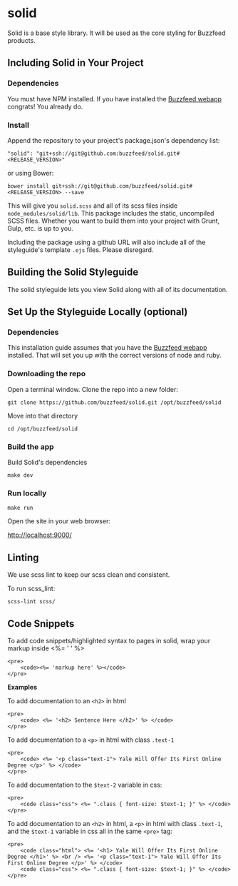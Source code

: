 # solid

Solid is a base style library. It will be used as the core styling for Buzzfeed products.

## Including Solid in Your Project

### Dependencies
You must have NPM installed. If you have installed the [Buzzfeed webapp](https://github.com/buzzfeed/buzzfeed) congrats! You already do.

### Install
Append the repository to your project's package.json's dependency list:
 ```
 "solid": "git+ssh://git@github.com:buzzfeed/solid.git#<RELEASE_VERSION>"
 ```
or using Bower:
```
bower install git+ssh://git@github.com/buzzfeed/solid.git#<RELEASE_VERSION> --save
```

This will give you `solid.scss` and all of its scss files inside `node_modules/solid/lib`. This package includes the static, uncompiled SCSS files. Whether you want to build them into your project with Grunt, Gulp, etc. is up to you.

Including the package using a github URL will also include all of the styleguide's template `.ejs` files. Please disregard.

## Building the Solid Styleguide
The solid styleguide lets you view Solid along with all of its documentation.

## Set Up the Styleguide Locally (optional)

### Dependencies

This installation guide assumes that you have the [Buzzfeed webapp](https://github.com/buzzfeed/buzzfeed) installed. That will set you up with the correct versions of node and ruby.

### Downloading the repo

Open a terminal window. Clone the repo into a new folder:

`git clone https://github.com/buzzfeed/solid.git /opt/buzzfeed/solid`

Move into that directory

`cd /opt/buzzfeed/solid`

### Build the app

Build Solid's dependencies

`make dev`

### Run locally

`make run`

Open the site in your web browser:

<http://localhost:9000/>

## Linting

We use scss lint to keep our scss clean and consistent.

To run scss_lint:

`scss-lint scss/`

## Code Snippets

To add code snippets/highlighted syntax to pages in solid, wrap your markup inside <%= ' ' %>
```
<pre>
    <code><%= 'markup here' %></code>
</pre>
```


**Examples**

To add documentation to an `<h2>` in html

```
<pre>
    <code> <%= '<h2> Sentence Here </h2>' %> </code>
</pre>
```


To add documentation to a `<p>` in html with class `.text-1`

```
<pre>
    <code> <%= '<p class="text-1"> Yale Will Offer Its First Online Degree </p>' %> </code>
</pre>
```


To add documentation to the `$text-2` variable in css:

```
<pre>
    <code class="css"> <%= ".class { font-size: $text-1; }" %> </code>
</pre>
```


To add documentation to an `<h2>` in html, a `<p>` in html with class `.text-1`, and the `$text-1` variable in css all in the same `<pre>` tag:

```
<pre>
    <code class="html"> <%= '<h1> Yale Will Offer Its First Online Degree </h1>' %> <br /> <%= '<p class="text-1"> Yale Will Offer Its First Online Degree </p>' %> </code>
    <code class="css"> <%= ".class { font-size: $text-1; }" %> </code>
</pre>
```
